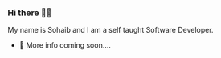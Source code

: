 ### Hi there 👋🏼

My name is Sohaib and I am a self taught Software Developer.

- 🌱 More info coming soon....

<!--
**Sohaib-01/Sohaib-01** is a ✨ _special_ ✨ repository because its `README.md` (this file) appears on your GitHub profile.


- 👯 I’m looking to collaborate on ...
- 🤔 I’m looking for help with ...
- 💬 Ask me about ...
- 📫 How to reach me: ...
- 😄 Pronouns: ...
- ⚡ Fun fact: ...
-->
